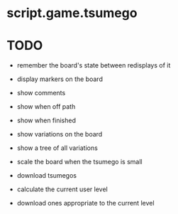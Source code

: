 # script.game.tsumego


# TODO
* remember the board's state between redisplays of it

* display markers on the board

* show comments
* show when off path
* show when finished
* show variations on the board
* show a tree of all variations

* scale the board when the tsumego is small

* download tsumegos
* calculate the current user level
* download ones appropriate to the current level

